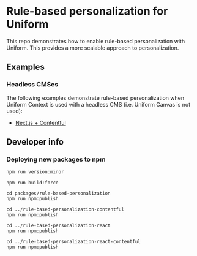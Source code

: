 # Rule-based personalization for Uniform

This repo demonstrates how to enable rule-based personalization with Uniform. This provides a more scalable approach to personalization.

## Examples

### Headless CMSes

The following examples demonstrate rule-based personalization when Uniform Context is used with a headless CMS (i.e. Uniform Canvas is not used):

* [Next.js + Contentful](apps/nextjs-contentful/README.md)

## Developer info

### Deploying new packages to npm

```
npm run version:minor
```

```
npm run build:force
```

```
cd packages/rule-based-personalization
npm run npm:publish
```

```
cd ../rule-based-personalization-contentful
npm run npm:publish
```

```
cd ../rule-based-personalization-react
npm run npm:publish
```

```
cd ../rule-based-personalization-react-contentful
npm run npm:publish
```